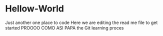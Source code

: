 # Hellow-World
Just another one place to code
Here we are editing the read me file to get started 
PROOOO COMO ASI PAPA 
the Git learning proces
